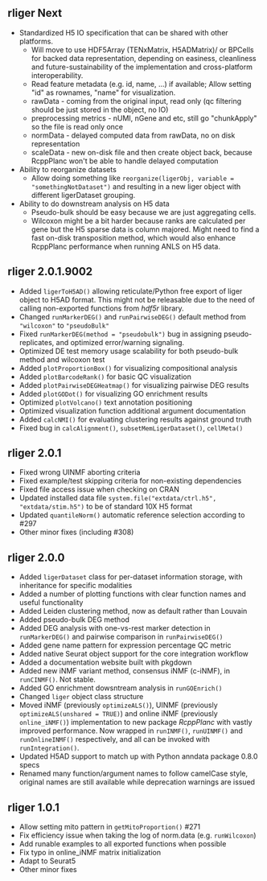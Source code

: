 ## rliger Next

- Standardized H5 IO specification that can be shared with other platforms.
  - Will move to use HDF5Array (TENxMatrix, H5ADMatrix)/ or BPCells for backed data representation, depending on easiness, cleanliness and future-sustainability of the implementation and cross-platform interoperability.
  - Read feature metadata (e.g. id, name, ...) if available; Allow setting "id" as rownames, "name" for visualization.
  - rawData - coming from the original input, read only (qc filtering should be just stored in the object, no IO)
  - preprocessing metrics - nUMI, nGene and etc, still go "chunkApply" so the file is read only once
  - normData - delayed computed data from rawData, no on disk representation
  - scaleData - new on-disk file and then create object back, because RcppPlanc won't be able to handle delayed computation
- Ability to reorganize datasets
  - Allow doing something like `reorganize(ligerObj, variable = "somethingNotDataset")` and resulting in a new liger object with different ligerDataset grouping.
- Ability to do downstream analysis on H5 data
  - Pseudo-bulk should be easy because we are just aggregating cells.
  - Wilcoxon might be a bit harder because ranks are calculated per gene but the H5 sparse data is column majored. Might need to find a fast on-disk transposition method, which would also enhance RcppPlanc performance when running ANLS on H5 data.

## rliger 2.0.1.9002

- Added `ligerToH5AD()` allowing reticulate/Python free export of liger object to H5AD format. This might not be releasable due to the need of calling non-exported functions from *hdf5r* library.
- Changed `runMarkerDEG()` and `runPairwiseDEG()` default method from `"wilcoxon"` to `"pseudoBulk"`
- Fixed `runMarkerDEG(method = "pseudobulk")` bug in assigning pseudo-replicates, and optimized error/warning signaling.
- Optimized DE test memory usage scalability for both pseudo-bulk method and wilcoxon test
- Added `plotProportionBox()` for visualizing compositional analysis
- Added `plotBarcodeRank()` for basic QC visualization
- Added `plotPairwiseDEGHeatmap()` for visualizing pairwise DEG results
- Added `plotGODot()` for visualizing GO enrichment results
- Optimized `plotVolcano()` text annotation positioning
- Optimized visualization function additional argument documentation
- Added `calcNMI()` for evaluating clustering results against ground truth
- Fixed bug in `calcAlignment()`, `subsetMemLigerDataset()`, `cellMeta()`



## rliger 2.0.1

- Fixed wrong UINMF aborting criteria
- Fixed example/test skipping criteria for non-existing dependencies
- Fixed file access issue when checking on CRAN
- Updated installed data file `system.file("extdata/ctrl.h5", "extdata/stim.h5")` to be of standard 10X H5 format
- Updated `quantileNorm()` automatic reference selection according to #297
- Other minor fixes (including #308)

## rliger 2.0.0

- Added `ligerDataset` class for per-dataset information storage, with inheritance for specific modalities
- Added a number of plotting functions with clear function names and useful functionality
- Added Leiden clustering method, now as default rather than Louvain
- Added pseudo-bulk DEG method
- Added DEG analysis with one-vs-rest marker detection in `runMarkerDEG()` and pairwise comparison in `runPairwiseDEG()`
- Added gene name pattern for expression percentage QC metric
- Added native Seurat object support for the core integration workflow
- Added a documentation website built with pkgdown
- Added new iNMF variant method, consensus iNMF (c-iNMF), in `runCINMF()`. Not stable.
- Added GO enrichment dowsntream analysis in `runGOEnrich()`
- Changed `liger` object class structure
- Moved iNMF (previously `optimizeALS()`), UINMF (previously `optimizeALS(unshared = TRUE)`) and online iNMF (previously `online_iNMF()`) implementation to new package *RcppPlanc* with vastly improved performance. Now wrapped in `runINMF()`, `runUINMF()` and `runOnlineINMF()` respectively, and all can be invoked with `runIntegration()`.
- Updated H5AD support to match up with Python anndata package 0.8.0 specs
- Renamed many function/argument names to follow camelCase style, original names are still available while deprecation warnings are issued

## rliger 1.0.1

- Allow setting mito pattern in `getMitoProportion()` #271
- Fix efficiency issue when taking the log of norm.data (e.g. `runWilcoxon`)
- Add runable examples to all exported functions when possible
- Fix typo in online_iNMF matrix initialization
- Adapt to Seurat5
- Other minor fixes

